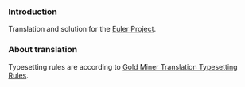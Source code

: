 ### Introduction

Translation and solution for the [Euler Project](https://projecteuler.net/).

### About translation

Typesetting rules are according to [Gold Miner Translation Typesetting Rules](https://github.com/xitu/gold-miner/wiki/%E8%AF%91%E6%96%87%E6%8E%92%E7%89%88%E8%A7%84%E5%88%99%E6%8C%87%E5%8C%97).
